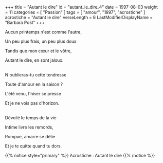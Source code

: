 +++
title = "Autant le dire"
id = "autant_le_dire_4"
date = 1997-08-03
weight = 11
categories = [ "Passion" ]
tags = [ "amour", "1997", "acrostiche" ]
acrostiche = "Autant le dire"
verseLength = 8
LastModifierDisplayName = "Barbara Post"
+++

Aucun printemps n'est comme l'autre,

Un peu plus frais, un peu plus doux

Tandis que mon cœur et le vôtre,

Autant le dire, en sont jaloux.

 \
N'oublieras-tu cette tendresse

Toute d'amour en la saison ?

L'été venu, l'hiver se presse

Et je ne vois pas d'horizon.

 \
Dévoilé le temps de la vie

Intime livre les remords,

Rompue, amarre se délie

Et je te quitte quand tu dors.

{{% notice style="primary" %}}
Acrostiche : Autant le dire
{{% /notice %}}
